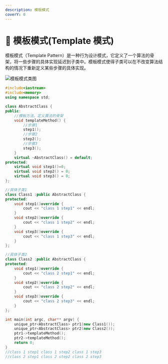 ```yaml
---
description: 模板模式
coverY: 0
---
```


# 🤖 模板模式(Template 模式)

模板模式（Template Pattern）是一种行为设计模式，它定义了一个算法的骨架，将一些步骤的具体实现延迟到子类中。模板模式使得子类可以在不改变算法结构的情况下重新定义某些步骤的具体实现。

![模板模式类图](../../.gitbook/assets/ClassDiagram\_template.png)

```cpp
#include<iostream>
#include<memory>
using namespace std;

class AbstractClass {
public:
	//模板方法，定义算法的骨架
	void templateMethod() {
		//步骤1
		step1();
		//步骤2
		step2();
		//步骤3
		step3();
	}
	virtual ~AbstractClass() = default;
protected:
	virtual void step1()=0;
	virtual void step2() = 0;
	virtual void step3() = 0;
};

//具体子类1
class Class1 :public AbstractClass {
protected:
	void step1()override {
		cout << "class 1 step1" << endl;
	}
	void step2()override {
		cout << "class 1 step2" << endl;
	}
	void step3()override {
		cout << "class 1 step3" << endl;
	}
};

//具体子类2
class Class2 :public AbstractClass {
protected:
	void step1()override {
		cout << "class 2 step1" << endl;
	}
	void step2()override {
		cout << "class 2 step2" << endl;
	}
	void step3()override {
		cout << "class 2 step3" << endl;
	}
};

int main(int argc, char** argv) {
	unique_ptr<AbstractClass> ptr1(new Class1());
	unique_ptr<AbstractClass> ptr2(new Class2());
	ptr1->templateMethod();
	ptr2->templateMethod();
	return 0;
}
//class 1 step1 class 1 step2 class 1 step3
//class 2 step1 class 2 step2 class 2 step3
```
